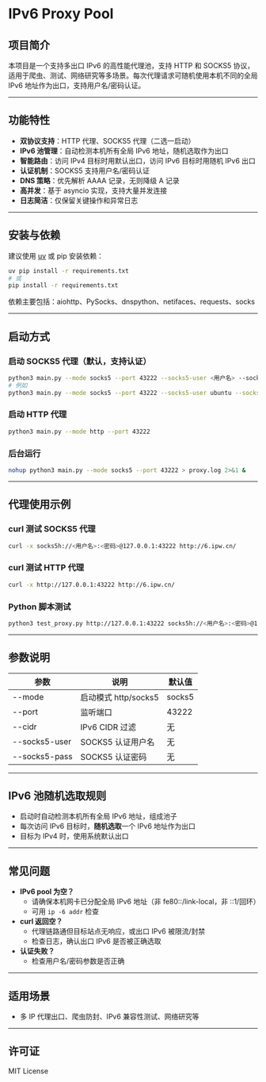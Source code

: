 # IPv6 Proxy Pool

## 项目简介

本项目是一个支持多出口 IPv6 的高性能代理池，支持 HTTP 和 SOCKS5 协议，适用于爬虫、测试、网络研究等多场景。每次代理请求可随机使用本机不同的全局 IPv6 地址作为出口，支持用户名/密码认证。

---

## 功能特性

- **双协议支持**：HTTP 代理、SOCKS5 代理（二选一启动）
- **IPv6 池管理**：自动检测本机所有全局 IPv6 地址，随机选取作为出口
- **智能路由**：访问 IPv4 目标时用默认出口，访问 IPv6 目标时用随机 IPv6 出口
- **认证机制**：SOCKS5 支持用户名/密码认证
- **DNS 策略**：优先解析 AAAA 记录，无则降级 A 记录
- **高并发**：基于 asyncio 实现，支持大量并发连接
- **日志简洁**：仅保留关键操作和异常日志

---

## 安装与依赖

建议使用 [uv](https://github.com/astral-sh/uv) 或 pip 安装依赖：

```bash
uv pip install -r requirements.txt
# 或
pip install -r requirements.txt
```

依赖主要包括：aiohttp、PySocks、dnspython、netifaces、requests、socks

---

## 启动方式

### 启动 SOCKS5 代理（默认，支持认证）

```bash
python3 main.py --mode socks5 --port 43222 --socks5-user <用户名> --socks5-pass <密码>
# 例如
python3 main.py --mode socks5 --port 43222 --socks5-user ubuntu --socks5-pass wobure
```

### 启动 HTTP 代理

```bash
python3 main.py --mode http --port 43222
```

### 后台运行

```bash
nohup python3 main.py --mode socks5 --port 43222 > proxy.log 2>&1 &
```

---

## 代理使用示例

### curl 测试 SOCKS5 代理

```bash
curl -x socks5h://<用户名>:<密码>@127.0.0.1:43222 http://6.ipw.cn/
```

### curl 测试 HTTP 代理

```bash
curl -x http://127.0.0.1:43222 http://6.ipw.cn/
```

### Python 脚本测试

```bash
python3 test_proxy.py http://127.0.0.1:43222 socks5h://<用户名>:<密码>@127.0.0.1:43222
```

---

## 参数说明

| 参数            | 说明                       | 默认值      |
|-----------------|----------------------------|-------------|
| --mode          | 启动模式 http/socks5        | socks5      |
| --port          | 监听端口                   | 43222       |
| --cidr          | IPv6 CIDR 过滤             | 无          |
| --socks5-user   | SOCKS5 认证用户名          | 无          |
| --socks5-pass   | SOCKS5 认证密码            | 无          |

---

## IPv6 池随机选取规则

- 启动时自动检测本机所有全局 IPv6 地址，组成池子
- 每次访问 IPv6 目标时，**随机选取**一个 IPv6 地址作为出口
- 目标为 IPv4 时，使用系统默认出口

---

## 常见问题

- **IPv6 pool 为空？**
  - 请确保本机网卡已分配全局 IPv6 地址（非 fe80::/link-local，非 ::1/回环）
  - 可用 `ip -6 addr` 检查
- **curl 返回空？**
  - 代理链路通但目标站点无响应，或出口 IPv6 被限流/封禁
  - 检查日志，确认出口 IPv6 是否被正确选取
- **认证失败？**
  - 检查用户名/密码参数是否正确

---

## 适用场景

- 多 IP 代理出口、爬虫防封、IPv6 兼容性测试、网络研究等

---

## 许可证

MIT License
